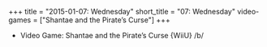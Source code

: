 +++
title = "2015-01-07: Wednesday"
short_title = "07: Wednesday"
video-games = ["Shantae and the Pirate’s Curse"]
+++


* Video Game: Shantae and the Pirate’s Curse {WiiU} /b/